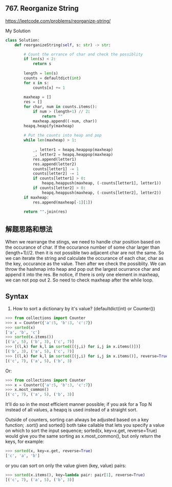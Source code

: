 ## 767. Reorganize String

https://leetcode.com/problems/reorganize-string/

My Solution

```python
class Solution:
    def reorganizeString(self, s: str) -> str:

        # Count the orrance of char and check the possiblity
        if len(s) < 2:
            return s
        
        length = len(s)
        counts = defaultdict(int)
        for x in s:
            counts[x] += 1
            
        maxheap = []
        res = []
        for char, num in counts.items():
            if num > (length+1) // 2:
                return ""
            maxheap.append((-num, char))
        heapq.heapify(maxheap)
        
        # Put the counts into heap and pop
        while len(maxheap) > 1:
            
            _, letter1 = heapq.heappop(maxheap)
            _, letter2 = heapq.heappop(maxheap)
            res.append(letter1)
            res.append(letter2)
            counts[letter1] -= 1
            counts[letter2] -= 1
            if counts[letter1] > 0:
                heapq.heappush(maxheap, (-counts[letter1], letter1))
            if counts[letter2] > 0:
                heapq.heappush(maxheap, (-counts[letter2], letter2))
        if maxheap:
            res.append(maxheap[-1][1])
        
        return "".join(res)
```

## 解题思路和想法
When we rearrange the stings, we need to handle char position based on the occurance of char. If the occurance number of some char larger than (length+1)//2. then
it is not possible two adjacent char are not the same. So we can iterate the string and calculate the occurance of each char, char as the key, occurance as the 
value.
Then after we check the possiblity. We can throw the hashmap into heap and pop out the largest ocurrance char and append it into the res. 
Be notice, if there is only one element in maxheap, we can not pop out 2. So need to check maxheap after the while loop.

## Syntax
1. How to sort a dictionary by it's value? (defaultdict(int) or Counter())
```python
>>> from collections import Counter
>>> x = Counter({'a':5, 'b':3, 'c':7})
>>> sorted(x)
['a', 'b', 'c']
>>> sorted(x.items())
[('a', 5), ('b', 3), ('c', 7)]
>>> [(l,k) for k,l in sorted([(j,i) for i,j in x.items()])]
[('b', 3), ('a', 5), ('c', 7)]
>>> [(l,k) for k,l in sorted([(j,i) for i,j in x.items()], reverse=True)]
[('c', 7), ('a', 5), ('b', 3)
```
Or:
```python
>>> from collections import Counter
>>> x = Counter({'a':5, 'b':3, 'c':7})
>>> x.most_common()
[('c', 7), ('a', 5), ('b', 3)]
```
It'll do so in the most efficient manner possible; if you ask for a Top N instead of all values, a heapq is used instead of a straight sort.

Outside of counters, sorting can always be adjusted based on a key function; .sort() and sorted() both take callable that lets you specify a 
value on which to sort the input sequence; sorted(x, key=x.get, reverse=True) would give you the same sorting as x.most_common(), but only return the keys,
for example:
```python
>>> sorted(x, key=x.get, reverse=True)
['c', 'a', 'b']
```
or you can sort on only the value given (key, value) pairs:
```python
>>> sorted(x.items(), key=lambda pair: pair[1], reverse=True)
[('c', 7), ('a', 5), ('b', 3)]
```
